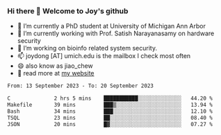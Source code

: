 ### Hi there 👋 Welcome to Joy's github

- 🔭 I’m currently a PhD student at University of Michigan Ann Arbor
- 🌱 I’m currently working with Prof. Satish Narayanasamy on hardware security
- 👯 I’m working on bioinfo related system security. 
- 📫 joydong [AT] umich.edu is the mailbox I check most often
- 😄 also know as jiao_chew
- 💬 read more at [my website](https://joydddd.github.io/)
<!--START_SECTION:waka-->

```txt
From: 13 September 2023 - To: 20 September 2023

C              2 hrs 5 mins    ███████████░░░░░░░░░░░░░░   44.20 %
Makefile       39 mins         ███▒░░░░░░░░░░░░░░░░░░░░░   13.94 %
Bash           34 mins         ███░░░░░░░░░░░░░░░░░░░░░░   12.10 %
TSQL           23 mins         ██░░░░░░░░░░░░░░░░░░░░░░░   08.40 %
JSON           20 mins         █▓░░░░░░░░░░░░░░░░░░░░░░░   07.27 %
```

<!--END_SECTION:waka-->
